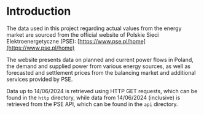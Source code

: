 # Introduction

The data used in this project regarding actual values from the energy market are sourced from the official website of Polskie Sieci Elektroenergetyczne (PSE):
[https://www.pse.pl/home](https://www.pse.pl/home)

The website presents data on planned and current power flows in Poland, the demand and supplied power from various energy sources, as well as forecasted and settlement prices from the balancing market and additional services provided by PSE.

Data up to 14/06/2024 is retrieved using HTTP GET requests, which can be found in the `http` directory, while data from 14/06/2024 (inclusive) is retrieved from the PSE API, which can be found in the `api` directory.